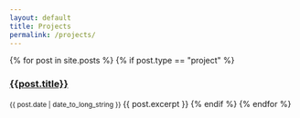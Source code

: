 ```yaml
---
layout: default
title: Projects
permalink: /projects/
---
```


<div class="posting">
{% for post in site.posts %}
    {% if post.type == "project" %}
        <h3><a href="{{ post.url }}">{{post.title}}</a></h3>
        <small> {{ post.date | date_to_long_string }} </small>
        {{ post.excerpt }}
    {% endif %}
{% endfor %}
</div>
